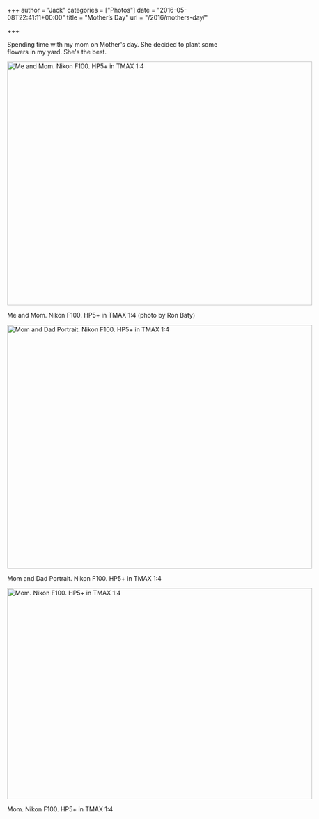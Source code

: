 +++
author = "Jack"
categories = ["Photos"]
date = "2016-05-08T22:41:11+00:00"
title = "Mother’s Day"
url = "/2016/mothers-day/"

+++

Spending time with my mom on Mother's day. She decided to plant some flowers in my yard. She's the best.

<div id="attachment_5206" style="width: 710px" class="wp-caption alignright">
  <img class="size-large wp-image-5206" src="/img/2016/05/20160508_upload_20160508-1024x819.jpg" alt="Me and Mom. Nikon F100. HP5+ in TMAX 1:4" width="700" height="560" srcset="/img/2016/05/20160508_upload_20160508.jpg 1024w, /img/2016/05/20160508_upload_20160508-300x240.jpg 300w, /img/2016/05/20160508_upload_20160508-768x614.jpg 768w, /img/2016/05/20160508_upload_20160508-700x560.jpg 700w" sizes="(max-width: 700px) 100vw, 700px" />
  
  <p class="wp-caption-text">
    Me and Mom. Nikon F100. HP5+ in TMAX 1:4 (photo by Ron Baty)
  </p>
</div>

<div id="attachment_5207" style="width: 710px" class="wp-caption alignright">
  <img class="size-large wp-image-5207" src="/img/2016/05/20160508_upload_2016050801-1024x819.jpg" alt="Mom and Dad Portrait. Nikon F100. HP5+ in TMAX 1:4" width="700" height="560" srcset="/img/2016/05/20160508_upload_2016050801.jpg 1024w, /img/2016/05/20160508_upload_2016050801-300x240.jpg 300w, /img/2016/05/20160508_upload_2016050801-768x614.jpg 768w, /img/2016/05/20160508_upload_2016050801-700x560.jpg 700w" sizes="(max-width: 700px) 100vw, 700px" />
  
  <p class="wp-caption-text">
    Mom and Dad Portrait. Nikon F100. HP5+ in TMAX 1:4
  </p>
</div>

<div id="attachment_5208" style="width: 710px" class="wp-caption alignright">
  <img class="size-large wp-image-5208" src="/img/2016/05/20160508_upload_2016050802-1024x710.jpg" alt="Mom. Nikon F100. HP5+ in TMAX 1:4" width="700" height="485" srcset="/img/2016/05/20160508_upload_2016050802.jpg 1024w, /img/2016/05/20160508_upload_2016050802-300x208.jpg 300w, /img/2016/05/20160508_upload_2016050802-768x533.jpg 768w, /img/2016/05/20160508_upload_2016050802-700x485.jpg 700w" sizes="(max-width: 700px) 100vw, 700px" />
  
  <p class="wp-caption-text">
    Mom. Nikon F100. HP5+ in TMAX 1:4
  </p>
</div>